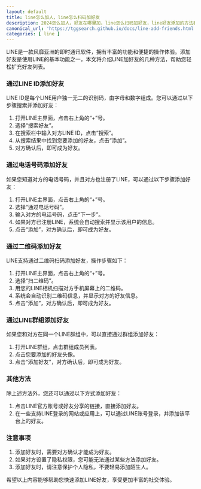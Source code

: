 ```yaml
---
layout: default
title: line怎么加人，line怎么扫码加好友
description: 2024怎么加人，好友在哪里加，line怎么扫码加好友，line好友添加的方法教程。
canonical_url: 'https://tggsearch.github.io/docs/line-add-friends.html'
categories: [ line ]
---
```

LINE是一款风靡亚洲的即时通讯软件，拥有丰富的功能和便捷的操作体验。添加好友是使用LINE的基本功能之一，本文将介绍LINE加好友的几种方法，帮助您轻松扩充好友列表。

###  通过LINE ID添加好友
LINE ID是每个LINE用户独一无二的识别码，由字母和数字组成。您可以通过以下步骤搜索并添加好友：

1. 打开LINE主界面，点击右上角的“+”号。
2. 选择“搜索好友”。
3. 在搜索栏中输入对方LINE ID，点击“搜索”。
4. 从搜索结果中找到您要添加的好友，点击“添加”。
5. 对方确认后，即可成为好友。

### 通过电话号码添加好友
如果您知道对方的电话号码，并且对方也注册了LINE，可以通过以下步骤添加好友：

1. 打开LINE主界面，点击右上角的“+”号。
2. 选择“通过电话号码”。
3. 输入对方的电话号码，点击“下一步”。
4. 如果对方已注册LINE，系统会自动搜索并显示该用户的信息。
5. 点击“添加”，对方确认后，即可成为好友。

### 通过二维码添加好友
LINE支持通过二维码扫码添加好友，操作步骤如下：

1. 打开LINE主界面，点击右上角的“+”号。
2. 选择“扫二维码”。
3. 用您的LINE相机扫描对方手机屏幕上的二维码。
4. 系统会自动识别二维码信息，并显示对方的好友信息。
5. 点击“添加”，对方确认后，即可成为好友。

### 通过LINE群组添加好友
如果您和对方在同一个LINE群组中，可以直接通过群组添加好友：

1. 打开LINE群组，点击群组成员列表。
2. 点击您要添加的好友头像。
3. 点击“添加好友”，对方确认后，即可成为好友。

### 其他方法
除上述方法外，您还可以通过以下方式添加好友：

1. 点击LINE官方账号或好友分享的链接，直接添加好友。
2. 在一些支持LINE登录的网站或应用上，可以通过LINE账号登录，并添加该平台上的好友。

### 注意事项
1. 添加好友时，需要对方确认才能成为好友。
2. 如果对方设置了隐私权限，您可能无法通过某些方法添加好友。
3. 添加好友时，请注意保护个人隐私，不要轻易添加陌生人。

希望以上内容能够帮助您快速添加LINE好友，享受更加丰富的社交体验。